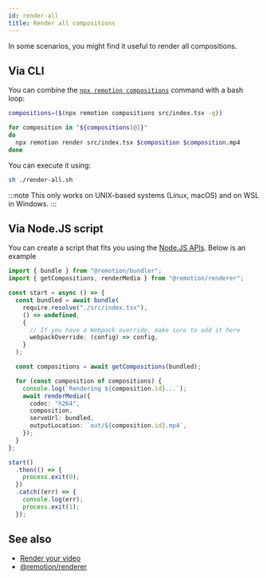 ```yaml
---
id: render-all
title: Render all compositions
---
```


In some scenarios, you might find it useful to render all compositions.

## Via CLI

You can combine the [`npx remotion compositions`](/docs/cli/compositions) command with a bash loop:

```sh title="render-all.sh"
compositions=($(npx remotion compositions src/index.tsx -q))

for composition in "${compositions[@]}"
do
  npx remotion render src/index.tsx $composition $composition.mp4
done
```

You can execute it using:

```sh
sh ./render-all.sh
```

:::note
This only works on UNIX-based systems (Linux, macOS) and on WSL in Windows.
:::

## Via Node.JS script

You can create a script that fits you using the [Node.JS APIs](/docs/renderer). Below is an example

```ts twoslash title="render-all.ts"
import { bundle } from "@remotion/bundler";
import { getCompositions, renderMedia } from "@remotion/renderer";

const start = async () => {
  const bundled = await bundle(
    require.resolve("./src/index.tsx"),
    () => undefined,
    {
      // If you have a Webpack override, make sure to add it here
      webpackOverride: (config) => config,
    }
  );

  const compositions = await getCompositions(bundled);

  for (const composition of compositions) {
    console.log(`Rendering ${composition.id}...`);
    await renderMedia({
      codec: "h264",
      composition,
      serveUrl: bundled,
      outputLocation: `out/${composition.id}.mp4`,
    });
  }
};

start()
  .then(() => {
    process.exit(0);
  })
  .catch((err) => {
    console.log(err);
    process.exit(1);
  });
```

## See also

- [Render your video](/docs/render)
- [@remotion/renderer](/docs/renderer)
